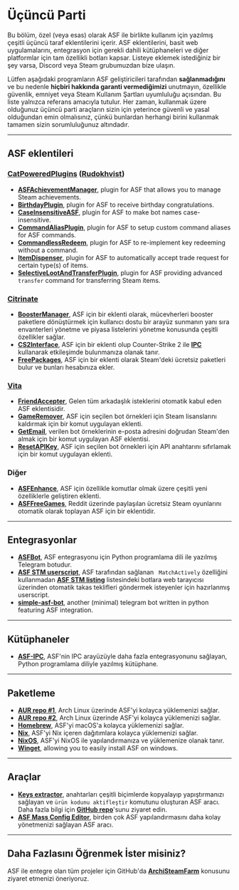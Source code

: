 # Üçüncü Parti

Bu bölüm, özel (veya esas) olarak ASF ile birlikte kullanım için yazılmış çeşitli üçüncü taraf eklentilerini içerir. ASF eklentilerini, basit web uygulamalarını, entegrasyon için gerekli dahili kütüphaneleri ve diğer platformlar için tam özellikli botları kapsar. Listeye eklemek istediğiniz bir şey varsa, Discord veya Steam grubumuzdan bize ulaşın.

Lütfen aşağıdaki programların ASF geliştiricileri tarafından **sağlanmadığını** ve bu nedenle **hiçbiri hakkında garanti vermediğimizi** unutmayın, özellikle güvenlik, emniyet veya Steam Kullanım Şartları uyumluluğu açısından. Bu liste yalnızca referans amacıyla tutulur. Her zaman, kullanmak üzere olduğunuz üçüncü parti araçların sizin için yeterince güvenli ve yasal olduğundan emin olmalısınız, çünkü bunlardan herhangi birini kullanmak tamamen sizin sorumluluğunuz altındadır.

---

## ASF eklentileri

### **[CatPoweredPlugins](https://github.com/CatPoweredPlugins)** (**[Rudokhvist](https://github.com/Rudokhvist)**)

- **[ASFAchievementManager](https://github.com/CatPoweredPlugins/ASFAchievementManager)**, plugin for ASF that allows you to manage Steam achievements.
- **[BirthdayPlugin](https://github.com/CatPoweredPlugins/BirthdayPlugin)**, plugin for ASF to receive birthday congratulations.
- **[CaseInsensitiveASF](https://github.com/CatPoweredPlugins/CaseInsensitiveASF)**, plugin for ASF to make bot names case-insensitive.
- **[CommandAliasPlugin](https://github.com/CatPoweredPlugins/CommandAliasPlugin)**, plugin for ASF to setup custom command aliases for ASF commands.
- **[CommandlessRedeem](https://github.com/CatPoweredPlugins/CommandlessRedeem)**, plugin for ASF to re-implement key redeeming without a command.
- **[ItemDispenser](https://github.com/CatPoweredPlugins/ItemDispenser)**, plugin for ASF to automatically accept trade request for certain type(s) of items.
- **[SelectiveLootAndTransferPlugin](https://github.com/CatPoweredPlugins/SelectiveLootAndTransferPlugin)**, plugin for ASF providing advanced `transfer` command for transferring Steam items.

### **[Citrinate](https://github.com/Citrinate)**

- **[BoosterManager](https://github.com/Citrinate/BoosterManager)**, ASF için bir eklenti olarak, mücevherleri booster paketlere dönüştürmek için kullanıcı dostu bir arayüz sunmanın yanı sıra envanterleri yönetme ve piyasa listelerini yönetme konusunda çeşitli özellikler sağlar.
- **[CS2Interface](https://github.com/Citrinate/CS2Interface)**, ASF için bir eklenti olup Counter-Strike 2 ile **[IPC](https://github.com/JustArchiNET/ArchiSteamFarm/wiki/IPC)** kullanarak etkileşimde bulunmanıza olanak tanır.
- **[FreePackages](https://github.com/Citrinate/FreePackages)**, ASF için bir eklenti olarak Steam'deki ücretsiz paketleri bulur ve bunları hesabınıza ekler.

### **[Vita](https://github.com/ezhevita)**

- **[FriendAccepter](https://github.com/ezhevita/FriendAccepter)**, Gelen tüm arkadaşlık isteklerini otomatik kabul eden ASF eklentisidir.
- **[GameRemover](https://github.com/ezhevita/GameRemover)**, ASF için seçilen bot örnekleri için Steam lisanslarını kaldırmak için bir komut uygulayan eklenti.
- **[GetEmail](https://github.com/ezhevita/GetEmail)**, verilen bot örneklerinin e-posta adresini doğrudan Steam'den almak için bir komut uygulayan ASF eklentisi.
- **[ResetAPIKey](https://github.com/ezhevita/ResetAPIKey)**, ASF için seçilen bot örnekleri için API anahtarını sıfırlamak için bir komut uygulayan eklenti.

### Diğer

- **[ASFEnhance](https://github.com/chr233/ASFEnhance)**, ASF için özellikle komutlar olmak üzere çeşitli yeni özelliklerle geliştiren eklenti.
- **[ASFFreeGames](https://github.com/maxisoft/ASFFreeGames)**, Reddit üzerinde paylaşılan ücretsiz Steam oyunlarını otomatik olarak toplayan ASF için bir eklentidir.

---

## Entegrasyonlar

- **[ASFBot](https://github.com/dmcallejo/ASFBot)**, ASF entegrasyonu için Python programlama dili ile yazılmış Telegram botudur.
- **[ASF STM userscript](https://greasyfork.org/en/scripts/404754-asf-stm)**, ASF tarafından sağlanan ` MatchActively` özelliğini kullanmadan **[ASF STM listing](https://github.com/JustArchiNET/ArchiSteamFarm/wiki/ItemsMatcherPlugin#publiclisting)** listesindeki botlara web tarayıcısı üzerinden otomatik takas teklifleri göndermek isteyenler için hazırlanmış userscript.
- **[simple-asf-bot](https://github.com/deluxghost/simple-asf-bot)**, another (minimal) telegram bot written in python featuring ASF integration.

---

## Kütüphaneler

- **[ASF-IPC](https://github.com/deluxghost/ASF_IPC)**, ASF'nin IPC arayüzüyle daha fazla entegrasyonunu sağlayan, Python programlama diliyle yazılmış kütüphane.

---

## Paketleme

- **[AUR repo #1](https://aur.archlinux.org/packages/asf)**, Arch Linux üzerinde ASF'yi kolayca yüklemenizi sağlar.
- **[AUR repo #2](https://aur.archlinux.org/packages/archisteamfarm-bin)**, Arch Linux üzerinde ASF'yi kolayca yüklemenizi sağlar.
- **[Homebrew](https://formulae.brew.sh/formula/archi-steam-farm)**, ASF'yi macOS'a kolayca yüklemenizi sağlar.
- **[Nix](https://search.nixos.org/packages?channel=unstable&show=ArchiSteamFarm&from=0&size=50&sort=relevance&type=packages&query=ArchiSteamFarm)**, ASF'yi Nix içeren dağıtımlara kolayca yüklemenizi sağlar.
- **[NixOS](https://search.nixos.org/options?channel=unstable&from=0&size=50&sort=relevance&type=packages&query=ArchiSteamFarm)**, ASF'yi NixOS ile yapılandırmanıza ve yüklemenize olanak tanır.
- **[Winget](https://github.com/microsoft/winget-pkgs/tree/master/manifests/j/JustArchiNET/ArchiSteamFarm)**, allowing you to easily install ASF on windows.

---

## Araçlar

- **[Keys extractor](https://umaim.github.io/SKE)**, anahtarları çeşitli biçimlerde kopyalayıp yapıştırmanızı sağlayan ve `ürün kodunu aktifleştir` komutunu oluşturan ASF aracı. Daha fazla bilgi için **[GitHub repo](https://github.com/PixvIO/SKE)**'sunu ziyaret edin.
- **[ASF Mass Config Editor](https://github.com/genesix-eu/ASF_MCE)**, birden çok ASF yapılandırmasını daha kolay yönetmenizi sağlayan ASF aracı.

---

## Daha Fazlasını Öğrenmek İster misiniz?

ASF ile entegre olan tüm projeler için GitHub'da **[ArchiSteamFarm](https://github.com/topics/archisteamfarm)** konusunu ziyaret etmenizi öneriyoruz.